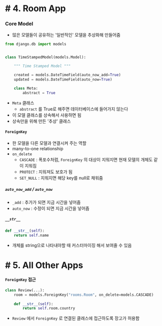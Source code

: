 # # 4. Room App

### Core Model

- 많은 모델들이 공유하는 '일반적인' 모델을 추상화해 만들어줌

```python
from django.db import models


class TimeStampedModel(models.Model):

    """ Time Stamped Model """

    created = models.DateTimeField(auto_now_add=True)
    updated = models.DateTimeField(auto_now=True)

    class Meta:
        abstract = True
```

- `Meta` 클래스
  - `abstract` 를 True로 해주면 데이터베이스에 들어가지 않는다
- 이 모델 클래스를 상속해서 사용하면 됨
- 상속만을 위해 만든 '추상' 클래스



#### `ForeignKey`

- 한 모델을 다른 모델과 연결시켜 주는 역할
- many-to-one relationship
- `on_delete`
  - `CASCADE` : 폭포수처럼, `ForeignKey` 의 대상이 지워지면 현재 모델의 개체도 같이 지워짐
  - `PROTECT` : 지워져도 보호가 됨
  - `SET_NULL` : 지워지면 해당 key를 null로 채워줌



##### `auto_now_add` / `auto_now`

- `_add` : 추가가 되면 지금 시간을 넣어줌
- `auto_now` : 수정이 되면 지금 시간을 넣어줌



##### `__str__`

```python
def __str__(self):
    return self.name
```

- 개체를 string으로 나타내야할 때 커스터마이징 해서 보여줄 수 있음





# # 5. All Other Apps

#### `ForeignKey` 접근

```python
class Review(...):
    room = models.ForeignKey("rooms.Room", on_delete=models.CASCADE)
    
    def __str__(self):
        return self.room.country
```

- `Review` 에서 `ForeignKey` 로 연결된 클래스에 접근하도록 장고가 허용함